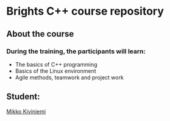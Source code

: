 # Brights C++ course repository

## About the course
### During the training, the participants will learn: ​
- The basics of C++ programming
- Basics of the Linux environment​
- Agile methods, teamwork and project work

## Student:
[Mikko Kiviniemi](https://github.com/mikkokiviniemi "mikkokiviniemi")​
